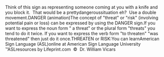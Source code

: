Think of this sign as representing someone coming at you with a knife and you 
block it.  
That would be a prettydangeroussituation eh?  Use a double 
movement.DANGER (animation)The concept of "threat" or "risk" (involving potential pain or loss) 
			can be expressed by using the DANGER sign.If you want to express the noun form " a threat" or the plural form 
			"threats" you tend to do it twice. If you want to express the verb 
			form "to threaten" "was threatened" then just do it once.THREATEN or RISK:You can learnAmerican Sign Language (ASL)online at American Sign Language University ™ASLresources by Lifeprint.com  ©  Dr. William Vicars